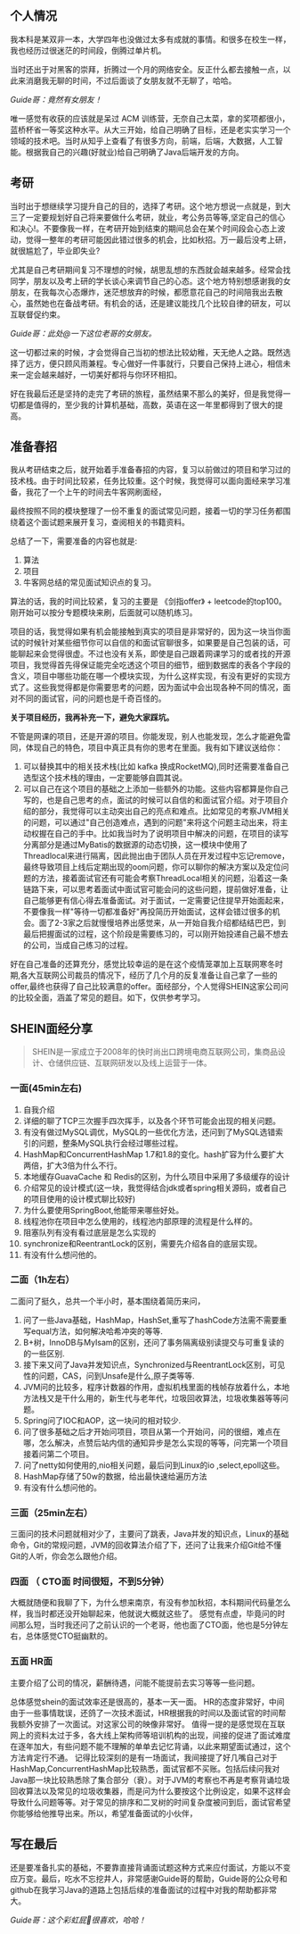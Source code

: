 



## 个人情况

我本科是某双非一本，大学四年也没做过太多有成就的事情。和很多在校生一样，我也经历过很迷茫的时间段，倒腾过单片机。

当时还出于对黑客的崇拜，折腾过一个月的网络安全。反正什么都去接触一点，以此来消磨我无聊的时间，不过后面谈了女朋友就不无聊了，哈哈。

*Guide哥：竟然有女朋友！*

唯一感觉有收获的应该就是呆过 ACM 训练营，无奈自己太菜，拿的奖项都很小，蓝桥杯省一等奖这种水平。从大三开始，给自己明确了目标，还是老实实学习一个领域的技术吧。当时从知乎上查看了有很多方向，前端，后端，大数据，人工智能。根据我自己的兴趣(好就业)给自己明确了Java后端开发的方向。

## 考研

当时出于想继续学习提升自己的目的，选择了考研。这个地方想说一点就是，到大三了一定要规划好自己将来要做什么考研，就业，考公务员等等,坚定自己的信心和决心!。不要像我一样，在考研开始到结束的期间总会在某个时间段会心态上波动，觉得一整年的考研可能因此错过很多的机会，比如秋招。万一最后没考上研，就很尴尬了，毕业即失业? 

尤其是自己考研期间复习不理想的时候，胡思乱想的东西就会越来越多。经常会找同学，朋友以及考上研的学长谈心来调节自己的心态。这个地方特别想感谢我的女朋友，在我每次心态爆炸，迷茫想放弃的时候，都愿意花自己的时间陪我出去散心，虽然她也在备战考研。有机会的话，还是建议能找几个比较自律的研友，可以互联督促约束。

*Guide哥：此处@一下这位老哥的女朋友。*

这一切都过来的时候，才会觉得自己当初的想法比较幼稚，天无绝人之路。既然选择了远方，便只顾风雨兼程。专心做好一件事就行，只要自己保持上进心，相信未来一定会越来越好，一切美好都将与你环环相扣。

好在我最后还是坚持的走完了考研的旅程，虽然结果不那么的美好，但是我觉得一切都是值得的，至少我的计算机基础，高数，英语在这一年里都得到了很大的提高。

## 准备春招

我从考研结束之后，就开始着手准备春招的内容，复习以前做过的项目和学习过的技术栈。由于时间比较紧，任务比较重。这个时候，我觉得可以面向面经来学习准备，我花了一个上午的时间去牛客网刷面经，

最终按照不同的模块整理了一份不重复的面试常见问题，接着一切的学习任务都围绕着这个面试题来展开复习，查阅相关的书籍资料。

总结了一下，需要准备的内容也就是: 

1. 算法
2. 项目
3. 牛客网总结的常见面试知识点的复习。 

算法的话，我的时间比较紧，复习的主要是 《剑指offer》 + leetcode的top100。刚开始可以按分专题模块来刷，后面就可以随机练习。

项目的话，我觉得如果有机会能接触到真实的项目是非常好的，因为这一块当你面试的时候针对某些细节你可以自信的和面试官聊很多，如果要是自己包装的话，可能聊起来会觉得很虚。不过也没有关系，即使是自己跟着网课学习的或者找的开源项目，我觉得首先得保证能完全吃透这个项目的细节，细到数据库的表各个字段的含义，项目中哪些功能在哪一个模块实现，为什么这样实现，有没有更好的实现方式了。这些我觉得都是你需要思考的问题，因为面试中会出现各种不同的情况，面对不同的面试官，问的问题也是千奇百怪的。

**关于项目经历，我再补充一下，避免大家踩坑。**

不管是网课的项目，还是开源的项目。你能发现，别人也能发现，怎么才能避免雷同，体现自己的特色，项目中真正具有你的思考在里面。我有如下建议送给你：

1.  可以替换其中的相关技术栈(比如 kafka 换成RocketMQ),同时还需要准备自己选型这个技术栈的理由，一定要能够自圆其说。
2.  可以自己在这个项目的基础之上添加一些额外的功能。这些内容都算是你自己写的，也是自己思考的点，面试的时候可以自信的和面试官介绍。对于项目介绍的部分，我觉得可以主动突出自己的亮点和难点。比如常见的考察JVM相关的问题，可以通过"自己创造难点，遇到的问题"来将这个问题主动出来，将主动权握在自己的手中。比如我当时为了说明项目中解决的问题，在项目的读写分离部分是通过MyBatis的数据源的动态切换，这一模块中使用了Threadlocal来进行隔离，因此抛出由于团队人员在开发过程中忘记remove，最终导致项目上线后定期出现的oom问题，你可以聊你的解决方案以及定位问题的方法，接着面试官还有可能会考察ThreadLocal相关的问题，沿着这一条链路下来，可以思考着面试中面试官可能会问的这些问题，提前做好准备，让自己能够更有信心得去准备面试。对于面试，一定需要记住提早开始面起来，不要像我一样"等待一切都准备好"再投简历开始面试，这样会错过很多的机会。面了2-3家之后就慢慢培养出感觉来，从一开始自我介绍都结结巴巴，到最后把握面试的过程，这个阶段是需要练习的，可以刚开始投递自己最不想去的公司，当成自己练习的过程。

好在自己准备的还算充分，感觉比较幸运的是在这个疫情笼罩加上互联网寒冬时期,各大互联网公司裁员的情况下，经历了几个月的反复准备让自己拿了一些的offer,最终也获得了自己比较满意的offer。面经部分，个人觉得SHEIN这家公司问的比较全面，涵盖了常见的题目。如下，仅供参考学习。

## 	SHEIN面经分享

> SHEIN是一家成立于2008年的快时尚出口跨境电商互联网公司，集商品设计、仓储供应链、互联网研发以及线上运营于一体。

### 一面(45min左右)

1. 自我介绍
2. 详细的聊了TCP三次握手四次挥手，以及各个环节可能会出现的相关问题。
3. 有没有做过MySQL调优，MySQL的一些优化方法，还问到了MySQL选错索引的问题，整条MySQL执行会经过哪些过程。
4. HashMap和ConcurrentHashMap 1.7和1.8的变化。hash扩容为什么要扩大两倍，扩大3倍为什么不行。
5. 本地缓存GuavaCache 和 Redis的区别，为什么项目中采用了多级缓存的设计
6. 介绍常见的设计模式(这一块，我觉得结合jdk或者spring相关源码，或者自己的项目使用的设计模式聊比较好)
7. 为什么要使用SpringBoot,他能带来哪些好处。
8. 线程池你在项目中怎么使用的，线程池内部原理的流程是什么样的。
9. 阻塞队列有没有看过底层是怎么实现的
10. synchronize和ReentrantLock的区别，需要先介绍各自的底层实现。
11. 有没有什么想问他的。

### 二面（1h左右）

二面问了挺久，总共一个半小时，基本围绕着简历来问，

1. 问了一些Java基础，HashMap，HashSet,重写了hashCode方法需不需要重写equal方法，如何解决哈希冲突的等等.
2. B+树，InnoDB与MyIsam的区别，还问了事务隔离级别读提交与可重复读的的一些区别.
3. 接下来又问了Java并发知识点，Synchronized与ReentrantLock区别，可见性的问题，CAS，问到Unsafe是什么,原子类等等.
4. JVM问的比较多，程序计数器的作用，虚拟机栈里面的栈帧存放着什么，本地方法栈又是干什么用的，新生代与老年代，垃圾回收算法，垃圾收集器等等问题。
5. Spring问了IOC和AOP，这一块问的相对较少.
6. 问了很多基础之后才开始问项目，项目从第一个开始问，问的很细，难点在哪，怎么解决，点赞后站内信的通知异步是怎么实现的等等，问完第一个项目接着问第二个项目。
7. 问了netty如何使用的,nio相关问题，最后问到Linux的io ,select,epoll这些。
8. HashMap存储了50w的数据，给出最快速给遍历方法
9. 有没有什么想问他的。

### 三面（25min左右）

三面问的技术问题就相对少了，主要问了跳表，Java并发的知识点，Linux的基础命令，Git的常规问题，JVM的回收算法介绍了下，还问了让我来介绍Git给不懂Git的人听，你会怎么跟他介绍。

### 四面 （ CTO面 时间很短，不到5分钟）

大概就随便和我聊了下，为什么想来南京，有没有参加秋招，本科期间代码量怎么样，我当时都还没开始聊起来，他就说大概就这些了。 感觉有点虚，毕竟问的时间那么短，当时我还问了之前认识的一个老哥，他也面了CTO面，他也是5分钟左右，总体感觉CTO挺幽默的。

### 五面 HR面

主要介绍了公司的情况，薪酬待遇，问能不能提前去实习等等一些问题。

总体感觉shein的面试效率还是很高的，基本一天一面。 HR的态度非常好，中间由于一些事情耽误，还鸽了一次技术面试，HR根据我的时间以及面试官的时间帮我额外安排了一次面试。对这家公司的映像非常好。
值得一提的是感觉现在互联网上的资料太过于多，各大线上架构师等培训机构的出现，间接的促进了面试难度在逐年加大，有些问题不能不理解的单单去记忆背诵，以此来期望面试通过，这个方法肯定行不通。
记得比较深刻的是有一场面试，我间接提了好几嘴自己对于HashMap,ConcurrentHashMap比较熟悉，面试官都不买账。包括后续问我对Java那一块比较熟悉除了集合部分（衰）。对于JVM的考察也不再是考察背诵垃圾回收算法以及常见的垃圾收集器，而是问为什么要按这个比例设定，如果不这样会导致什么问题等等。对于常见的排序和二叉树的时间复杂度被问到后，面试官希望你能够给他推导出来。所以，希望准备面试的小伙伴，

## 写在最后

还是要准备扎实的基础，不要靠直接背诵面试题这种方式来应付面试，方能以不变应万变。最后，吃水不忘挖井人，非常感谢Guide哥的帮助，Guide哥的公众号和github在我学习Java的道路上包括后续的准备面试的过程中对我的帮助都非常大。

*Guide哥：这个彩虹屁🌈很喜欢，哈哈！*

